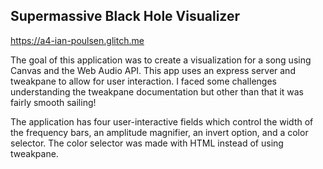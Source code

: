 ## Supermassive Black Hole Visualizer

https://a4-ian-poulsen.glitch.me

The goal of this application was to create a visualization for a song using Canvas and the Web Audio API.
This app uses an express server and tweakpane to allow for user interaction. I faced some challenges understanding the 
tweakpane documentation but other than that it was fairly smooth sailing!

The application has four user-interactive fields which control the width of the frequency bars, an amplitude magnifier, an invert option, and a color selector. The color selector was made with HTML instead of using tweakpane.
